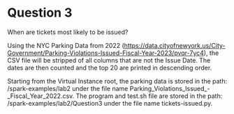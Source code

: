 # Question 3

When are tickets most likely to be issued?

Using the NYC Parking Data from 2022 (https://data.cityofnewyork.us/City-Government/Parking-Violations-Issued-Fiscal-Year-2023/pvqr-7yc4), the CSV file will be stripped of all columns that are not the Issue Date. The dates are then counted and the top 20 are printed in descending order.

Starting from the Virtual Instance root, the parking data is stored in the path: /spark-examples/lab2 under the file name Parking_Violations_Issued_-_Fiscal_Year_2022.csv. The program and test.sh file are stored in the path: /spark-examples/lab2/Question3 under the file name tickets-issued.py.
